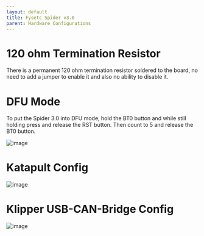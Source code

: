 ```yaml
---
layout: default 
title: Fysetc Spider v3.0
parent: Hardware Configurations
---
```


# 120 ohm Termination Resistor

There is a permanent 120 ohm termination resistor soldered to the board, no need to add a jumper to enable it and also no ability to disable it.


# DFU Mode

To put the Spider 3.0 into DFU mode, hold the BT0 button and while still holding press and release the RST button. Then count to 5 and release the BT0 button.

![image](https://github.com/Esoterical/voron_canbus/assets/124253477/f3901e72-4066-4125-885d-d78205e9f1ae)

# Katapult Config

![image](https://user-images.githubusercontent.com/124253477/221349790-d073d222-1061-4c81-a7eb-796a8693b621.png)

# Klipper USB-CAN-Bridge Config

![image](https://user-images.githubusercontent.com/124253477/221349817-d7381c21-fecc-4111-a34b-bf0522cd456e.png)

